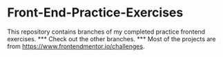 # Front-End-Practice-Exercises
This repository contains branches of my completed practice frontend exercises. *** Check out the other branches. ***
Most of the projects are from https://www.frontendmentor.io/challenges.
